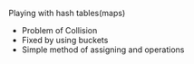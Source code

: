 Playing with hash tables(maps)
- Problem of Collision
- Fixed by using buckets
- Simple method of assigning and operations
